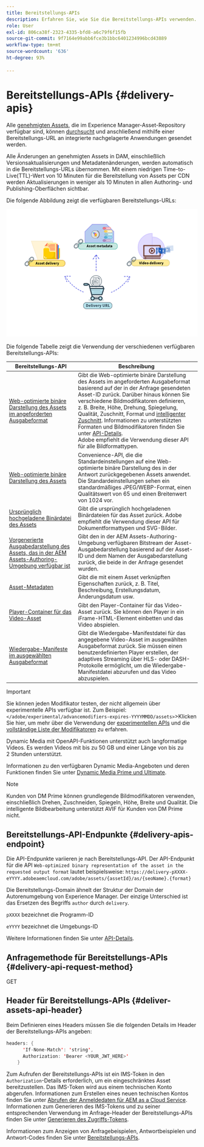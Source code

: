 ```yaml
---
title: Bereitstellungs-APIs
description: Erfahren Sie, wie Sie die Bereitstellungs-APIs verwenden.
role: User
exl-id: 806ca38f-2323-4335-bfd8-a6c79f6f15fb
source-git-commit: 9f7164e99abb6fce3b1bbc6401234996bcd43889
workflow-type: tm+mt
source-wordcount: '636'
ht-degree: 93%

---
```


# Bereitstellungs-APIs {#delivery-apis}

Alle [genehmigten Assets](approve-assets.md), die im Experience Manager-Asset-Repository verfügbar sind, können [durchsucht](search-assets-api.md) und anschließend mithilfe einer Bereitstellungs-URL an integrierte nachgelagerte Anwendungen gesendet werden.

Alle Änderungen an genehmigten Assets in DAM, einschließlich Versionsaktualisierungen und Metadatenänderungen, werden automatisch in die Bereitstellungs-URLs übernommen. Mit einem niedrigen Time-to-Live(TTL)-Wert von 10 Minuten für die Bereitstellung von Assets per CDN werden Aktualisierungen in weniger als 10 Minuten in allen Authoring- und Publishing-Oberflächen sichtbar.

Die folgende Abbildung zeigt die verfügbaren Bereitstellungs-URLs:

![Bereitstellungs-APIs](assets/delivery-url.png)

Die folgende Tabelle zeigt die Verwendung der verschiedenen verfügbaren Bereitstellungs-APIs:

| Bereitstellungs-API | Beschreibung |
|---|---|
| [Web-optimierte binäre Darstellung des Assets im angeforderten Ausgabeformat](https://developer.adobe.com/experience-cloud/experience-manager-apis/api/stable/assets/delivery/#operation/getAssetSeoFormat) | Gibt die Web-optimierte binäre Darstellung des Assets im angeforderten Ausgabeformat basierend auf der in der Anfrage gesendeten Asset-ID zurück. Darüber hinaus können Sie verschiedene Bildmodifikatoren definieren, z. B. Breite, Höhe, Drehung, Spiegelung, Qualität, Zuschnitt, Format und [intelligenter Zuschnitt](/help/assets/dynamic-media/image-profiles.md). Informationen zu unterstützten Formaten und Bildmodifikatoren finden Sie unter [API-Details](https://developer.adobe.com/experience-cloud/experience-manager-apis/api/stable/assets/delivery/#operation/getAssetSeoFormat).<br>Adobe empfiehlt die Verwendung dieser API für alle Bildformattypen. |
| [Web-optimierte binäre Darstellung des Assets](https://developer.adobe.com/experience-cloud/experience-manager-apis/api/stable/assets/delivery/#operation/getAsset) | Convenience-API, die die Standardeinstellungen auf eine Web-optimierte binäre Darstellung des in der Antwort zurückgegebenen Assets anwendet. Die Standardeinstellungen sehen ein standardmäßiges JPEG/WEBP-Format, einen Qualitätswert von 65 und einen Breitenwert von 1024 vor. |
| [Ursprünglich hochgeladene Binärdatei des Assets](https://developer.adobe.com/experience-cloud/experience-manager-apis/api/stable/assets/delivery/#operation/getAssetOriginal) | Gibt die ursprünglich hochgeladenen Binärdateien für das Asset zurück. Adobe empfiehlt die Verwendung dieser API für Dokumentformattypen und SVG-Bilder. |
| [Vorgenerierte Ausgabedarstellung des Assets, das in der AEM Assets-Authoring-Umgebung verfügbar ist](https://developer.adobe.com/experience-cloud/experience-manager-apis/api/stable/assets/delivery/#operation/getAssetRendition) | Gibt den in der AEM Assets-Authoring-Umgebung verfügbaren Bitstream der Asset-Ausgabedarstellung basierend auf der Asset-ID und dem Namen der Ausgabedarstellung zurück, die beide in der Anfrage gesendet wurden. |
| [Asset-Metadaten](https://developer.adobe.com/experience-cloud/experience-manager-apis/api/stable/assets/delivery/#operation/getAssetMetadata) | Gibt die mit einem Asset verknüpften Eigenschaften zurück, z. B. Titel, Beschreibung, Erstellungsdatum, Änderungsdatum usw. |
| [Player-Container für das Video-Asset](https://developer.adobe.com/experience-cloud/experience-manager-apis/api/stable/assets/delivery/#operation/videoPlayerDelivery) | Gibt den Player-Container für das Video-Asset zurück. Sie können den Player in ein iFrame-HTML-Element einbetten und das Video abspielen. |
| [Wiedergabe-Manifeste im ausgewählten Ausgabeformat](https://developer.adobe.com/experience-cloud/experience-manager-apis/api/stable/assets/delivery/#operation/videoManifestDelivery) | Gibt die Wiedergabe-Manifestdatei für das angegebene Video-Asset im ausgewählten Ausgabeformat zurück. Sie müssen einen benutzerdefinierten Player erstellen, der adaptives Streaming über HLS- oder DASH-Protokolle ermöglicht, um die Wiedergabe-Manifestdatei abzurufen und das Video abzuspielen. |

>[!IMPORTANT]
>
>Sie können jeden Modifikator testen, der nicht allgemein über experimentelle APIs verfügbar ist. Zum Beispiel: `</adobe/experimental/advancemodifiers-expires-YYYYMMDD/assets>`
>&#x200B;>Klicken Sie hier, um mehr über die Verwendung der [experimentellen APIs](https://developer.adobe.com/experience-cloud/experience-manager-apis/guides/how-to/#experimental-apis) und die [vollständige Liste der Modifikatoren](https://developer.adobe.com/experience-cloud/experience-manager-apis/) zu erfahren.

Dynamic Media mit OpenAPI-Funktionen unterstützt auch langformatige Videos. Es werden Videos mit bis zu 50 GB und einer Länge von bis zu 2 Stunden unterstützt.

Informationen zu den verfügbaren Dynamic Media-Angeboten und deren Funktionen finden Sie unter [Dynamic Media Prime und Ultimate](/help/assets/dynamic-media/dm-prime-ultimate.md).

>[!NOTE]
>
>Kunden von DM Prime können grundlegende Bildmodifikatoren verwenden, einschließlich Drehen, Zuschneiden, Spiegeln, Höhe, Breite und Qualität. Die intelligente Bildbearbeitung unterstützt AVIF für Kunden von DM Prime nicht.

## Bereitstellungs-API-Endpunkte {#delivery-apis-endpoint}

Die API-Endpunkte variieren je nach Bereitstellungs-API. Der API-Endpunkt für die API `Web-optimized binary representation of the asset in the requested output format` lautet beispielsweise:
`https://delivery-pXXXX-eYYYY.adobeaemcloud.com/adobe/assets/{assetId}/as/{seoName}.{format}`

Die Bereitstellungs-Domain ähnelt der Struktur der Domain der Autorenumgebung von Experience Manager. Der einzige Unterschied ist das Ersetzen des Begriffs `author` durch `delivery`.

`pXXXX` bezeichnet die Programm-ID

`eYYYY` bezeichnet die Umgebungs-ID

Weitere Informationen finden Sie unter [API-Details](https://developer.adobe.com/experience-cloud/experience-manager-apis/api/stable/assets/delivery/#tag/Assets).

## Anfragemethode für Bereitstellungs-APIs {#delivery-api-request-method}

GET

## Header für Bereitstellungs-APIs {#deliver-assets-api-header}

Beim Definieren eines Headers müssen Sie die folgenden Details im Header der Bereitstellungs-APIs angeben:

```java
headers: {
      'If-None-Match': 'string',
      Authorization: 'Bearer <YOUR_JWT_HERE>'
    }
```

Zum Aufrufen der Bereitstellungs-APIs ist ein IMS-Token in den `Authorization`-Details erforderlich, um ein eingeschränktes Asset bereitzustellen. Das IMS-Token wird aus einem technischen Konto abgerufen. Informationen zum Erstellen eines neuen technischen Kontos finden Sie unter [Abrufen der Anmeldedaten für AEM as a Cloud Service](https://experienceleague.adobe.com/en/docs/experience-manager-cloud-service/content/implementing/developing/generating-access-tokens-for-server-side-apis). Informationen zum Generieren des IMS-Tokens und zu seiner entsprechenden Verwendung im Anfrage-Header der Bereitstellungs-APIs finden Sie unter [Generieren des Zugriffs-Tokens](https://experienceleague.adobe.com/en/docs/experience-manager-cloud-service/content/implementing/developing/generating-access-tokens-for-server-side-apis).


Informationen zum Anzeigen von Anfragebeispielen, Antwortbeispielen und Antwort-Codes finden Sie unter [Bereitstellungs-APIs](https://developer.adobe.com/experience-cloud/experience-manager-apis/api/stable/assets/delivery/#operation/getAssetSeoFormat).
